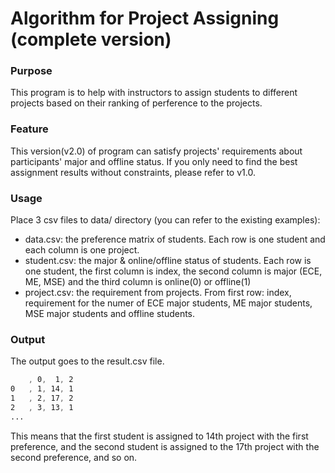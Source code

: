 # Algorithm for Project Assigning (complete version)

### Purpose
This program is to help with instructors to assign students to different projects based on their ranking of perference to the projects.

### Feature
This version(v2.0) of program can satisfy projects' requirements about participants' major and offline status. If 
you only need to find the best assignment results without constraints, please refer to v1.0.

### Usage
Place 3 csv files to data/ directory (you can refer to the existing examples):
+ data.csv: the preference matrix of students. Each row is one student and each column is one project.
+ student.csv: the major & online/offline status of students. Each row is one student, the first column is index, the second column is major (ECE, ME, MSE) and the third column is online(0) or offline(1)
+ project.csv: the requirement from projects. From first row: index, requirement for the numer of ECE major students, ME major students, MSE major students and offline students.

### Output
The output goes to the result.csv file.
```css
    , 0,  1, 2
0   , 1, 14, 1
1   , 2, 17, 2
2   , 3, 13, 1
...
```
This means that the first student is assigned to 14th project with the first preference, and the second student is assigned to the 17th project with the second preference, and so on.
